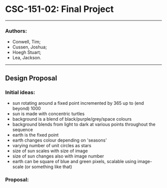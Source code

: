 # CSC-151-02: Final Project
---
### Authors:
* Conwell, Tim;
* Cussen, Joshua;
* Hoegh Stuart;
* Lea, Jackson.

---
## Design Proposal
### Initial ideas:
* sun rotating around a fixed point incremented by 365 up to (end beyond) 1000
* sun is made with concentric turtles
* background is a blend of black/purple/grey/space colours
* background blends from light to dark at various points throughout the sequence
* earth is the fixed point
* earth changes colour depending on 'seasons'
* varying number of unit circles as stars
* size of sun scales with size of image
* size of sun changes also with image number
* earth can be square of blue and green pixels, scalable using image-scale (or something like that)

### Proposal:
